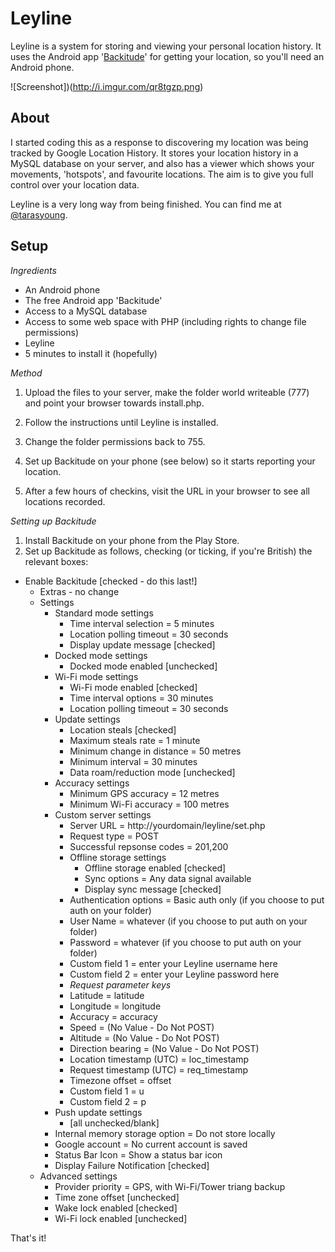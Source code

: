 # Leyline

Leyline is a system for storing and viewing your personal location history. It uses the Android app '[Backitude](https://play.google.com/store/apps/details?id=gaugler.backitude)' for getting your location, so you'll need an Android phone.

![Screenshot])(http://i.imgur.com/qr8tgzp.png)

## About

I started coding this as a response to discovering my location was being tracked by Google Location History. It stores your location history in a MySQL database on your server, and also has a viewer which shows your movements, 'hotspots', and favourite locations. The aim is to give you full control over your location data.

Leyline is a very long way from being finished. You can find me at [@tarasyoung](http://twitter.com/tarasyoung).

## Setup

*Ingredients*

* An Android phone
* The free Android app 'Backitude'
* Access to a MySQL database
* Access to some web space with PHP (including rights to change file permissions)
* Leyline
* 5 minutes to install it (hopefully)

*Method*

1. Upload the files to your server, make the folder world writeable (777) and point your browser towards install.php.

2. Follow the instructions until Leyline is installed.

3. Change the folder permissions back to 755.

4. Set up Backitude on your phone (see below) so it starts reporting your location.

5. After a few hours of checkins, visit the URL in your browser to see all locations recorded.

*Setting up Backitude*

1. Install Backitude on your phone from the Play Store.
2. Set up Backitude as follows, checking (or ticking, if you're British) the relevant boxes:

- Enable Backitude [checked - do this last!]
	- Extras - no change
	- Settings
		- Standard mode settings
			- Time interval selection = 5 minutes
			- Location polling timeout = 30 seconds
			- Display update message [checked]
		- Docked mode settings
			- Docked mode enabled [unchecked]
		- Wi-Fi mode settings
			- Wi-Fi mode enabled [checked]
			- Time interval options = 30 minutes
			- Location polling timeout = 30 seconds
		- Update settings
			- Location steals [checked]
			- Maximum steals rate = 1 minute
			- Minimum change in distance = 50 metres
			- Minimum interval = 30 minutes
			- Data roam/reduction mode [unchecked]
		- Accuracy settings
			- Minimum GPS accuracy = 12 metres
			- Minimum Wi-Fi accuracy = 100 metres
		- Custom server settings
			- Server URL = http://yourdomain/leyline/set.php
			- Request type = POST
			- Successful repsonse codes = 201,200
			- Offline storage settings
				- Offline storage enabled [checked]
				- Sync options = Any data signal available
				- Display sync message [checked]
			- Authentication options = Basic auth only (if you choose to put auth on your folder)
			- User Name = whatever (if you choose to put auth on your folder)
			- Password = whatever (if you choose to put auth on your folder)
			- Custom field 1 = enter your Leyline username here
			- Custom field 2 = enter your Leyline password here
			- *Request parameter keys*
			- Latitude = latitude
			- Longitude = longitude
			- Accuracy = accuracy
			- Speed = (No Value - Do Not POST)
			- Altitude = (No Value - Do Not POST)
			- Direction bearing = (No Value - Do Not POST)
			- Location timestamp (UTC) = loc_timestamp
			- Request timestamp (UTC) = req_timestamp
			- Timezone offset = offset
			- Custom field 1 = u
			- Custom field 2 = p
		- Push update settings
			- [all unchecked/blank]
		- Internal memory storage option = Do not store locally
		- Google account = No current account is saved
		- Status Bar Icon = Show a status bar icon
		- Display Failure Notification [checked]
	- Advanced settings
		- Provider priority = GPS, with Wi-Fi/Tower triang backup
		- Time zone offset [unchecked]
		- Wake lock enabled [checked]
		- Wi-Fi lock enabled [unchecked]

That's it!
